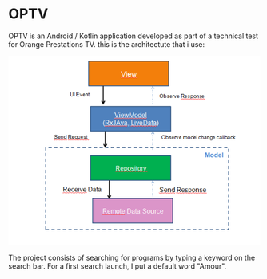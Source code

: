 # OPTV
OPTV is an Android / Kotlin application developed as part of a technical test for Orange Prestations TV.
this is the architectute that i use:

![Imgur Image](https://github.com/MessaouiSihem/OPTV/blob/master/app/src/main/assets/image_project_arch.PNG)




The project consists of searching for programs by typing a keyword on the search bar.
For a first search launch, I put a default word "Amour".
